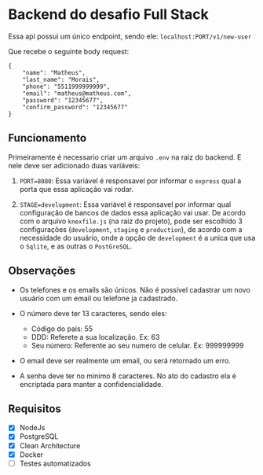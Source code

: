 # **Backend do desafio Full Stack**

Essa api possui um único endpoint, sendo ele: ```localhost:PORT/v1/new-user```

Que recebe o seguinte body request:
```
{
    "name": "Matheus",
    "last_name": "Morais",
    "phone": "5511999999999",
    "email": "matheus@matheus.com",
    "password": "12345677",
    "confirm_password": "12345677"
}
```

## Funcionamento

Primeiramente é necessario criar um arquivo ```.env``` na raiz do backend. E nele deve ser adicionado duas variáveis:

1. ```PORT=8080```: Essa variável é responsavel por informar o ```express``` qual a porta que essa aplicação vai rodar.

2. ```STAGE=development```: Essa variável é responsavel por informar qual configuração de bancos de dados essa aplicação vai usar. De acordo com o arquivo ```knexfile.js``` (na raiz do projeto), pode ser escolhido 3 configurações (```development```, ```staging``` e ```production```), de acordo com a necessidade do usuário, onde a opção de ```development``` é a unica que usa o ```Sqlite```, e as outras o ```PostGreSQL```.

## Observações

- Os telefones e os emails são únicos. Não é possível cadastrar um novo usuário com um email ou telefone ja cadastrado.

- O número deve ter 13 caracteres, sendo eles: 
    - Código do país: 55
    - DDD: Referete a sua localização. Ex: 63
    - Seu número: Referente ao seu numero de celular. Ex: 999999999

- O email deve ser realmente um email, ou será retornado um erro.

- A senha deve ter no minimo 8 caracteres. No ato do cadastro ela é encriptada para manter a confidencialidade.

## Requisitos

- [x] NodeJs
- [x] PostgreSQL
- [x] Clean Architecture
- [x] Docker
- [ ] Testes automatizados
